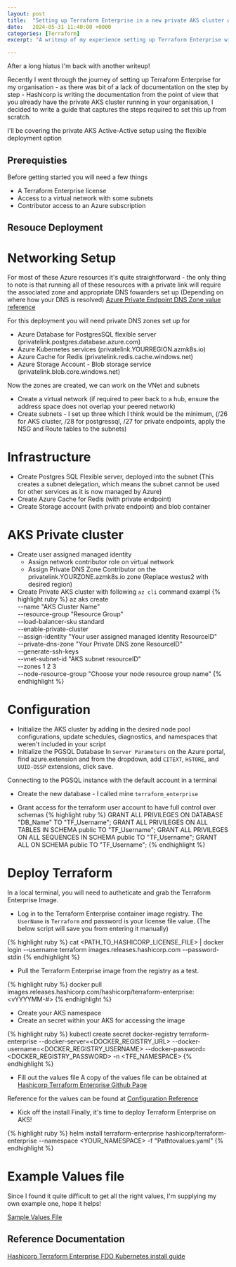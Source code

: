 ```yaml
---
layout: post
title:  "Setting up Terraform Enterprise in a new private AKS cluster with the new Flexible Deployment Option"
date:   2024-05-31 11:40:00 +0000
categories: [Terraform]
excerpt: "A writeup of my experience setting up Terraform Enterprise with the new 'Flexible Deployment Option'."

---
```

After a long hiatus I'm back with another writeup!

Recently I went through the journey of setting up Terraform Enterprise for my organisation - as there was bit of a lack of documentation on the step by step - Hashicorp is writing the documentation from the point of view that you already have the private AKS cluster running in your organisation, I decided to write a guide that captures the steps required to set this up from scratch.

I'll be covering the private AKS Active-Active setup using the flexible deployment option

## Prerequisties

Before getting started you will need a few things

- A Terraform Enterprise license
- Access to a virtual network with some subnets
- Contributor access to an Azure subscription


## Resouce Deployment
# Networking Setup

For most of these Azure resources it's quite straightforward - the only thing to note is that running all of these resources with a private link will require the associated zone and appropriate DNS fowarders set up (Depending on where how your DNS is resolved)
[Azure Private Endpoint DNS Zone value reference]

For this deployment you will need private DNS zones set up for 

- Azure Database for PostgresSQL flexible server (privatelink.postgres.database.azure.com)
- Azure Kubernetes services (privatelink.YOURREGION.azmk8s.io)
- Azure Cache for Redis (privatelink.redis.cache.windows.net)
- Azure Storage Account - Blob storage service (privatelink.blob.core.windows.net)

Now the zones are created, we can work on the VNet and subnets

- Create a virtual network (if required to peer back to a hub, ensure the address space does not overlap your peered network)
- Create subnets - I set up three which I think would be the minimum, 
(/26 for AKS cluster, /28 for postgressql, /27 for private endpoints, apply the NSG and Route tables to the subnets)

# Infrastructure
- Create Postgres SQL Flexible server, deployed into the subnet (This creates a subnet delegation, which means the subnet cannot be used for other services as it is now managed by Azure)
- Create Azure Cache for Redis (with private endpoint)
- Create Storage account (with private endpoint) and blob container

# AKS Private cluster 
- Create user assigned managed identity
    - Assign network contributor role on virtual network
    - Assign Private DNS Zone Contributor on the privatelink.YOURZONE.azmk8s.io zone (Replace westus2 with desired region)
- Create Private AKS cluster with following `az cli` command exampl
{% highlight ruby %}
az aks create \
    --name "AKS Cluster Name" \
    --resource-group "Resource Group" \
    --load-balancer-sku standard \
    --enable-private-cluster \
    --assign-identity "Your user assigned managed identity ResourceID" \
    --private-dns-zone "Your Private DNS zone ResourceID" \
    --generate-ssh-keys \
    --vnet-subnet-id "AKS subnet resourceID" \
    --zones 1 2 3 \
    --node-resource-group "Choose your node resource group name"
{% endhighlight %}

# Configuration 
- Initialize the AKS cluster by adding in the desired node pool configurations, update schedules, diagnostics, and namespaces that weren't included in your script
- Initialize the PGSQL Database 
In `Server Parameters` on the Azure portal, find azure.extension and from the dropdown, add `CITEXT`, `HSTORE`, and `UUID-OSSP` extensions, click save.

Connecting to the PGSQL instance with the default account in a terminal

- Create the new database - I called mine `terraform_enterprise`

- Grant access for the terraform user account to have full control over schemas
{% highlight ruby %}
GRANT ALL PRIVILEGES ON DATABASE "DB_Name" TO "TF_Username";
GRANT ALL PRIVILEGES ON ALL TABLES IN SCHEMA public TO "TF_Username";
GRANT ALL PRIVILEGES ON ALL SEQUENCES IN SCHEMA public TO "TF_Username";
GRANT ALL ON SCHEMA public TO "TF_Username";
{% endhighlight %}

# Deploy Terraform
In a local terminal, you will need to autheticate and grab the Terraform Enterprise Image. 

- Log in to the Terraform Enterprise container image registry.
The `UserName` is `Terraform` and password is your license file value. (The below script will save you from entering it manually)

{% highlight ruby %}
cat <PATH_TO_HASHICORP_LICENSE_FILE> |  docker login --username terraform images.releases.hashicorp.com --password-stdin
{% endhighlight %}

- Pull the Terraform Enterprise image from the registry as a test.

{% highlight ruby %}
docker pull images.releases.hashicorp.com/hashicorp/terraform-enterprise:<vYYYYMM-#>
{% endhighlight %}

- Create your AKS namespace 
- Create an secret within your AKS for accessing the image 

{% highlight ruby %}
kubectl create secret docker-registry terraform-enterprise --docker-server=<DOCKER_REGISTRY_URL> --docker-username=<DOCKER_REGISTRY_USERNAME> --docker-password=<DOCKER_REGISTRY_PASSWORD>  -n <TFE_NAMESPACE>
{% endhighlight %}

- Fill out the values file
A copy of the values file can be obtained at [Hashicorp Terraform Enterprise Github Page]

Reference for the values can be found at [Configuration Reference]

- Kick off the install
Finally, it's time to deploy Terraform Enterprise on AKS!

{% highlight ruby %}
helm install terraform-enterprise hashicorp/terraform-enterprise --namespace <YOUR_NAMESPACE> -f "Pathtovalues.yaml"
{% endhighlight %}


# Example Values file

Since I found it quite difficult to get all the right values, I'm supplying my own example one, hope it helps!

[Sample Values File]


## Reference Documentation

[Hashicorp Terraform Enterprise FDO Kubernetes install guide]

[Hashicorp Terraform Enterprise FDO Kubernetes install guide]: https://developer.hashicorp.com/terraform/enterprise/flexible-deployments/install/kubernetes/install
[Configuration Reference]: https://developer.hashicorp.com/terraform/enterprise/flexible-deployments/install/configuration
[Sample Values File]: https://gist.github.com/RawPatty/ec880f0962f534ea5866511f208ab4a3
[Hashicorp Terraform Enterprise Github Page]: https://github.com/hashicorp/terraform-enterprise-helm/blob/main/values.yaml 
[Azure Private Endpoint DNS Zone value reference]: https://learn.microsoft.com/en-us/azure/private-link/private-endpoint-dns
